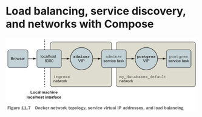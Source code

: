 
# Load balancing, service discovery, and networks with Compose



![](image/docker-network-topology.png)

